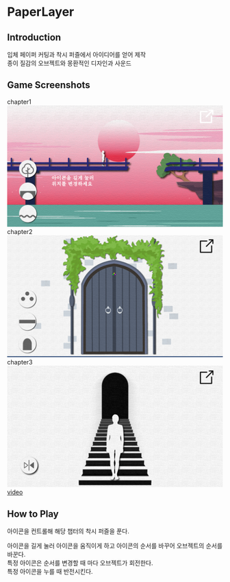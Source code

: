 # PaperLayer

## Introduction
입체 페이퍼 커팅과 착시 퍼즐에서 아이디어를 얻어 제작       
종이 질감의 오브젝트와 몽환적인 디자인과 사운드

## Game Screenshots
chapter1
<img src="./screenshots/chapter1.png">
chapter2
<img src="./screenshots/chapter2.png">
chapter3
<img src="./screenshots/chapter3.png">  
[video](youtube)

## How to Play
아이콘을 컨트롤해 해당 챕터의 착시 퍼즐을 푼다.  
  
아이콘을 길게 눌러 아이콘을 움직이게 하고 아이콘의 순서를 바꾸어 오브젝트의 순서를 바꾼다.  
특정 아이콘은 순서를 변경할 때 마다 오브젝트가 회전한다.  
특정 아이콘을 누를 때 반전시킨다.
